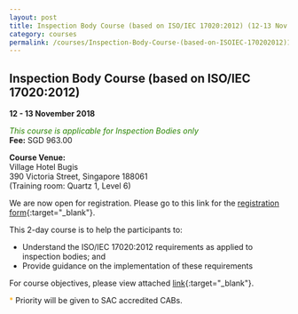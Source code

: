 ```yaml
---
layout: post
title: Inspection Body Course (based on ISO/IEC 17020:2012) (12-13 Nov 2018)
category: courses
permalink: /courses/Inspection-Body-Course-(based-on-ISOIEC-170202012)1003-1061
---
```


## Inspection Body Course (based on ISO/IEC 17020:2012)
**12 - 13 November 2018**

<span style="color:#288400;font-style:italic;">This course is applicable for Inspection Bodies only</span>  
**Fee:** SGD 963.00

**Course Venue:**  
Village Hotel Bugis  
390 Victoria Street, Singapore 188061  
(Training room:  Quartz 1, Level 6)

We are now open for registration.  Please go to this link for the [registration form](/files/events/Registration%20form%20(IB-Nov%202018).docx){:target="_blank"}.

This 2-day course is to help the participants to:
* Understand the ISO/IEC 17020:2012 requirements as applied to inspection bodies; and  
* Provide guidance on the implementation of these requirements
  
For course objectives, please view attached [link](/files/events/Course%20Objectives%20for%20website-IB2018.docx){:target="_blank"}.

<span style="color:orange">*</span> Priority will be given to SAC accredited CABs.
